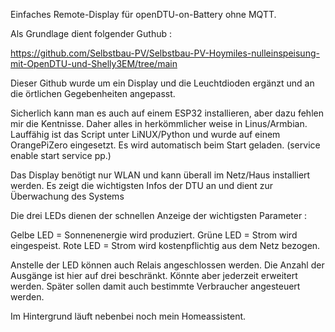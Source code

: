 Einfaches Remote-Display für openDTU-on-Battery ohne MQTT.

Als Grundlage dient folgender Guthub :

https://github.com/Selbstbau-PV/Selbstbau-PV-Hoymiles-nulleinspeisung-mit-OpenDTU-und-Shelly3EM/tree/main

Dieser Github wurde um ein Display und die Leuchtdioden ergänzt und an die örtlichen Gegebenheiten angepasst.

Sicherlich kann man es auch auf einem ESP32 installieren, aber dazu fehlen mir die Kentnisse. 
Daher alles in herkömmlicher weise in Linus/Armbian. Lauffähig ist das Script unter LiNUX/Python und wurde auf einem OrangePiZero eingesetzt. 
Es wird automatisch beim Start geladen. (service enable start service pp.)

Das Display benötigt nur WLAN und kann überall im Netz/Haus installiert werden.
Es zeigt die wichtigsten Infos der DTU an und dient zur Überwachung des Systems

Die drei LEDs dienen der schnellen Anzeige der wichtigsten Parameter :

Gelbe LED = Sonnenenergie wird produziert.
Grüne LED = Strom wird eingespeist.
Rote LED  = Strom wird kostenpflichtig aus dem Netz bezogen.

Anstelle der LED können auch Relais angeschlossen werden. Die Anzahl der Ausgänge ist hier auf drei beschränkt. Könnte aber jederzeit erweitert werden.
Später sollen damit auch bestimmte Verbraucher angesteuert werden.

Im Hintergrund läuft nebenbei noch mein Homeassistent.
